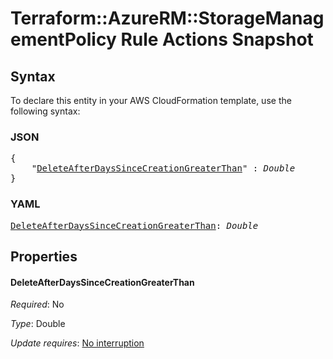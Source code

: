 # Terraform::AzureRM::StorageManagementPolicy Rule Actions Snapshot

## Syntax

To declare this entity in your AWS CloudFormation template, use the following syntax:

### JSON

<pre>
{
    "<a href="#deleteafterdayssincecreationgreaterthan" title="DeleteAfterDaysSinceCreationGreaterThan">DeleteAfterDaysSinceCreationGreaterThan</a>" : <i>Double</i>
}
</pre>

### YAML

<pre>
<a href="#deleteafterdayssincecreationgreaterthan" title="DeleteAfterDaysSinceCreationGreaterThan">DeleteAfterDaysSinceCreationGreaterThan</a>: <i>Double</i>
</pre>

## Properties

#### DeleteAfterDaysSinceCreationGreaterThan

_Required_: No

_Type_: Double

_Update requires_: [No interruption](https://docs.aws.amazon.com/AWSCloudFormation/latest/UserGuide/using-cfn-updating-stacks-update-behaviors.html#update-no-interrupt)

